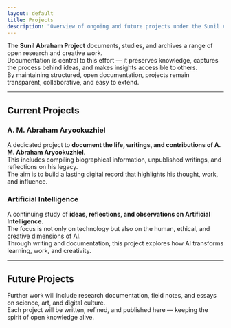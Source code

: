 ```yaml
---
layout: default
title: Projects
description: "Overview of ongoing and future projects under the Sunil Abraham Project, documenting open research, creative work, and reflections on technology, society, and culture."
---
```


The **Sunil Abraham Project** documents, studies, and archives a range of open research and creative work.  
Documentation is central to this effort — it preserves knowledge, captures the process behind ideas, and makes insights accessible to others.  
By maintaining structured, open documentation, projects remain transparent, collaborative, and easy to extend.

---

## Current Projects

### A. M. Abraham Aryookuzhiel
A dedicated project to **document the life, writings, and contributions of A. M. Abraham Aryookuzhiel**.  
This includes compiling biographical information, unpublished writings, and reflections on his legacy.  
The aim is to build a lasting digital record that highlights his thought, work, and influence.

### Artificial Intelligence
A continuing study of **ideas, reflections, and observations on Artificial Intelligence**.  
The focus is not only on technology but also on the human, ethical, and creative dimensions of AI.  
Through writing and documentation, this project explores how AI transforms learning, work, and creativity.

---

## Future Projects

Further work will include research documentation, field notes, and essays on science, art, and digital culture.  
Each project will be written, refined, and published here — keeping the spirit of open knowledge alive.
